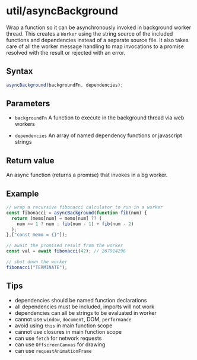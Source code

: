 # util/asyncBackground

Wrap a function so it can be asynchronously invoked in background worker thread.
This creates a `Worker` using the string source of the included functions and
dependencies instead of a separate source file. It also takes care of all the
worker message handling to map invocations to a promise resolved with the result
or rejected with an error.

## Syntax

```js
asyncBackground(backgroundFn, dependencies);
```

## Parameters

- `backgroundFn`
  A function to execute in the background thread via web workers

- `dependencies`
  An array of named dependency functions or javascript strings

## Return value

An async function (returns a promise) that invokes in a bg worker.

## Example

```js
// wrap a recursive fibonacci calculator to run in a worker
const fibonacci = asyncBackground(function fib(num) {
  return (memo[num] = memo[num] ?? (
    num <= 1 ? num : fib(num - 1) + fib(num - 2)
  );
},["const memo = {}"]);

// await the promised result from the worker
const val = await fibonacci(42); // 267914296

// shut down the worker
fibonacci("TERMINATE");
```

## Tips

- dependencies should be named function declarations
- all dependencies must be included, imports will not work
- dependencies can all be strings to be evaluated in worker
- cannot use `window`, `document`, DOM, `performance`
- avoid using `this` in main function scope
- cannot use closures in main function scope
- can use `fetch` for network requests
- can use `OffscreenCanvas` for drawing
- can use `requestAnimationFrame`
